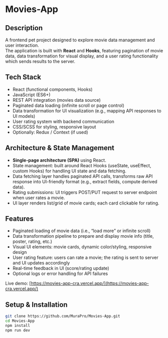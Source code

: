 # Movies-App

## Description  
A frontend pet project designed to explore movie data management and user interaction.  
The application is built with **React** and **Hooks**, featuring pagination of movie data, data transformation for visual display, and a user rating functionality which sends results to the server.

## Tech Stack  
- React (functional components, Hooks)  
- JavaScript (ES6+)  
- REST API integration (movies data source)  
- Paginated data loading (infinite scroll or page control)  
- Data transformation for UI visualization (e.g., mapping API responses to UI models)  
- User rating system with backend communication  
- CSS/SCSS for styling, responsive layout  
- Optionally: Redux / Context (if used)  

## Architecture & State Management  
- **Single-page architecture (SPA)** using React.  
- State management: built around React Hooks (useState, useEffect, custom Hooks) for handling UI state and data fetching.  
- Data fetching layer handles paginated API calls, transforms raw API response into UI-friendly format (e.g., extract fields, compute derived data).  
- Rating submissions: UI triggers POST/PUT request to server endpoint when user rates a movie.  
- UI layer renders list/grid of movie cards; each card clickable for rating.

## Features  
- Paginated loading of movie data (i.e., “load more” or infinite scroll)  
- Data transformation pipeline to prepare and display movie info (title, poster, rating, etc.)  
- Visual UI elements: movie cards, dynamic color/styling, responsive design  
- User rating feature: users can rate a movie; the rating is sent to server and UI updates accordingly  
- Real-time feedback in UI (score/rating update)  
- Optional logs or error handling for API failures  

Live demo: [https://movies-app-cra.vercel.app/](https://movies-app-cra.vercel.app/)  

## Setup & Installation  
```bash
git clone https://github.com/MuraPro/Movies-App.git
cd Movies-App
npm install
npm run dev



